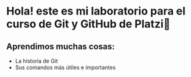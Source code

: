 # Hola! este es mi laboratorio para el curso de Git y GitHub de Platzi💚

## Aprendimos muchas cosas:
* La historia de Git
* Sus comandos más útiles e importantes